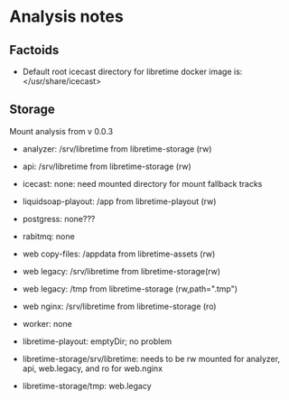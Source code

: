 # Analysis notes

## Factoids

- Default root icecast directory for libretime docker image is: </usr/share/icecast>

## Storage

Mount analysis from v 0.0.3

- analyzer: /srv/libretime from libretime-storage (rw)
- api: /srv/libretime from libretime-storage (rw)
- icecast: none: need mounted directory for mount fallback tracks
- liquidsoap-playout: /app from libretime-playout (rw)
- postgress: none???
- rabitmq: none
- web copy-files: /appdata from libretime-assets (rw)
- web legacy: /srv/libretime from libretime-storage(rw)
- web legacy: /tmp from libretime-storage (rw,path=".tmp")
- web nginx: /srv/libretime from libretime-storage (ro)
- worker: none

- libretime-playout: emptyDir; no problem
- libretime-storage/srv/libretime: needs to be rw mounted for analyzer, api, web.legacy, and ro for web.nginx
- libretime-storage/tmp: web.legacy
